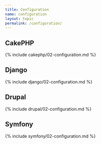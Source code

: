 ```yaml
---
title: Configuration
name: configuration
layout: topic
permalink: /configuration/
---
```

## CakePHP
{% include cakephp/02-configuration.md %}

## Django
{% include django/02-configuration.md %}

## Drupal
{% include drupal/02-configuration.md %}

## Symfony
{% include symfony/02-configuration.md %}
